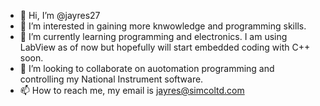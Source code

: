 - 👋 Hi, I’m @jayres27
- 👀 I’m interested in gaining more knwowledge and programming skills.
- 🌱 I’m currently learning programming and electronics. I am using LabView as of now but hopefully will start embedded coding with C++ soon.
- 💞️ I’m looking to collaborate on auotomation programming and controlling my National Instrument software.
- 📫 How to reach me, my email is jayres@simcoltd.com

<!---
jayres27/jayres27 is a ✨ special ✨ repository because its `README.md` (this file) appears on your GitHub profile.
You can click the Preview link to take a look at your changes.
--->
